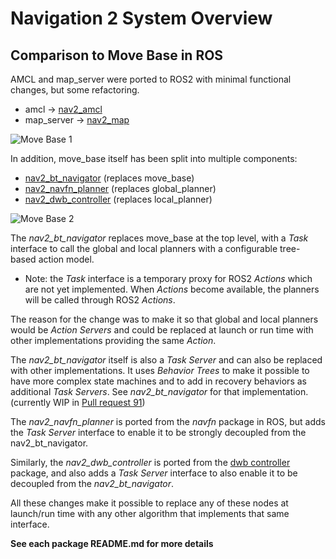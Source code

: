 # Navigation 2 System Overview

## Comparison to Move Base in ROS
AMCL and map_server were ported to ROS2 with minimal functional changes, but some refactoring.

  * amcl -> [nav2_amcl](/nav2_amcl/README.md)
  * map_server -> [nav2_map](/nav2_map/README.md)

![Move Base 1](./move_base_compare_1.png)

In addition, move_base itself has been split into multiple components:

  * [nav2_bt_navigator](/nav2_bt_navigator/README.md) (replaces move_base)
  * [nav2_navfn_planner](/nav2_navfn_planner/README.md) (replaces global_planner)
  * [nav2_dwb_controller](/nav2_dwb_controller/README.md) (replaces local_planner)

![Move Base 2](./move_base_compare_2.png)

The *nav2_bt_navigator* replaces move_base at the top level, with a *Task* interface to call the global and local planners with a configurable tree-based action model.

* Note: the *Task* interface is a temporary proxy for ROS2 *Actions* which are not yet implemented. When *Actions* become available, the planners will be called through ROS2 *Actions*.

The reason for the change was to make it so that global and local planners would be *Action Servers* and could be replaced at launch or run time with other implementations providing the same *Action*.

The *nav2_bt_navigator* itself is also a *Task Server* and can also be replaced with other implementations. It uses *Behavior Trees* to make it possible to have more complex state machines and to add in recovery behaviors as additional *Task Servers*. See *nav2_bt_navigator* for that implementation. (currently WIP in [Pull request 91](https://github.com/ros-planning/navigation2/pull/91))

The *nav2_navfn_planner* is ported from the *navfn* package in ROS, but adds the *Task Server* interface to enable it to be strongly decoupled from the nav2_bt_navigator.

Similarly, the *nav2_dwb_controller* is ported from the [dwb controller](https://github.com/locusrobotics/robot_navigation/tree/master/dwb_local_planner) package, and also adds a *Task Server* interface to also enable it to be decoupled from the *nav2_bt_navigator*.

All these changes make it possible to replace any of these nodes at launch/run time with any other algorithm that implements that same interface.

**See each package README.md for more details**
